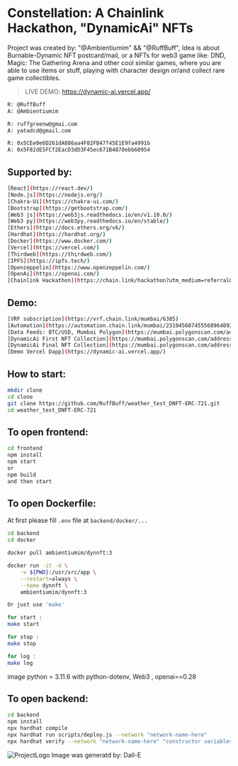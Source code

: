 # Constellation: A Chainlink Hackathon, "DynamicAi" NFTs
Project was created by: "@Ambientiumim" && "@RuffBuff",
Idea is about Burnable-Dynamic NFT postcard/mail, or a NFTs for web3 game like: DND, Magic: The Gathering Arena and other cool similar games, where you are able to use items or stuff, playing with character design or/and collect rare game collectibles.
> LIVE DEMO: https://dynamic-ai.vercel.app/
```bash
R: @RuffBuff
A: @Ambientiumim

R: ruffgreenw@gmai.com 
A: yatadcd@gmail.com

R: 0x5CEe0e6D261dA886aa4F02FB47f45E1E9fa4991b
A: 0x5F82dE5FCf2EacD3dD3F45ec671B4870ebb60954
```

## Supported by:
```bash
[React](https://react.dev/)
[Node.js](https://nodejs.org/)
[Chakra-Ui](https://chakra-ui.com/)
[Bootstrap](https://getbootstrap.com/)
[Web3 js](https://web3js.readthedocs.io/en/v1.10.0/)
[Web3 py](https://web3py.readthedocs.io/en/stable/)
[Ethers](https://docs.ethers.org/v6/)
[Hardhat](https://hardhat.org/)
[Docker](https://www.docker.com/)
[Vercel](https://vercel.com/)
[Thirdweb](https://thirdweb.com/)
[IPFS](https://ipfs.tech/)
[Openzeppelin](https://www.openzeppelin.com/)
[OpenAi](https://openai.com/)
[Chainlink Hackathon](https://chain.link/hackathon?utm_medium=referral&utm_source=chainlink&utm_campaign=constellation-hackathon&agid=0s477xp3xv6v)
```

## Demo:
```bash
[VRF subscription](https://vrf.chain.link/mumbai/6385)
[Automation](https://automation.chain.link/mumbai/23104568745556896409274835808211757805780096452881858554117652458904576237493)
[Data Feeds: BTC/USD, Mumbai Polygon](https://mumbai.polygonscan.com/address/0x007A22900a3B98143368Bd5906f8E17e9867581b)
[DynamicAi First NFT Collection](https://mumbai.polygonscan.com/address/0xc1ba35D68B3B951FFaDbC264041A0868B70B01c0)
[DynamicAi Final NFT Collection](https://mumbai.polygonscan.com/address/0x71708CFC7c8dBcDeaC10043C9e50Bf7d22222037)
[Demo Vercel Dapp](https://dynamic-ai.vercel.app/)
```

## How to start:
```bash
mkdir clone
cd clone
git clone https://github.com/RuffBuff/weather_test_DNFT-ERC-721.git
cd weather_test_DNFT-ERC-721
```

## To open frontend:
```bash
cd frontend
npm install
npm start
or
npm build
and then start
```

## To open Dockerfile:
At first please fill `.env` file at `backend/docker/...`
```bash
cd backend
cd docker

docker pull ambientiumim/dynnft:3

docker run -it -d \
    -v ${PWD}:/usr/src/app \
    --restart=always \
    --name dynnft \
    ambientiumim/dynnft:3

Or just use 'make' 

for start :
make start

for stop :
make stop

for log :
make log
```
image python = 3.11.6 with python-dotenv, Web3 , openai==0.28

## To open backend:
```bash
cd backend
npm install
npx hardhat compile
npx hardhat run scripts/deploy.js --network "network-name-here"
npx hardhat verify --network "network-name-here" "constructor variables if they are "exist"
```

![ProjectLogo](https://github.com/ruffbuff/weather_test_DNFT-ERC-721/blob/main/frontend/src/log.png)
Image was generatd by: Dall-E